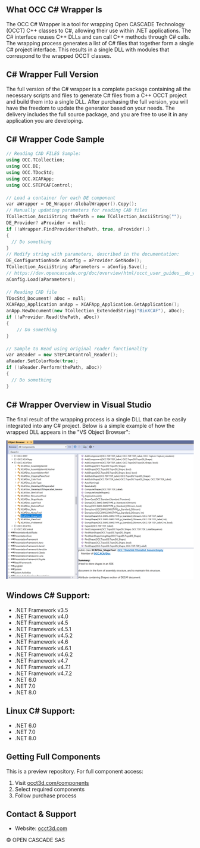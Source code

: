 ## What OCC C# Wrapper Is

The OCC C# Wrapper is a tool for wrapping Open CASCADE Technology (OCCT) C++ classes to C#, allowing their use within .NET applications. The C# interface reuses C++ DLLs and can call C++ methods through C# calls. The wrapping process generates a list of C# files that together form a single C# project interface. This results in a single DLL with modules that correspond to the wrapped OCCT classes.

## C# Wrapper Full Version
The full version of the C# wrapper is a complete package containing all the necessary scripts and files to generate C# files from a C++ OCCT project and build them into a single DLL. After purchasing the full version, you will have the freedom to update the generator based on your needs. The delivery includes the full source package, and you are free to use it in any application you are developing.

## C# Wrapper Code Sample

~~~cpp
// Reading CAD FILES Sample:
using OCC.TCollection;
using OCC.DE;
using OCC.TDocStd;
using OCC.XCAFApp;
using OCC.STEPCAFControl;

// Load a container for each DE component
var aWrapper = DE_Wrapper.GlobalWrapper().Copy();
// Manually updating parameters for reading CAD files
TCollection_AsciiString thePath = new TCollection_AsciiString("");
DE_Provider? aProvider = null;
if (!aWrapper.FindProvider(thePath, true, aProvider).)
{
  // Do something
}
// Modify string with parameters, described in the documentation:
DE_ConfigurationNode aConfig = aProvider.GetNode();
TCollection_AsciiString aParameters = aConfig.Save();
// https://dev.opencascade.org/doc/overview/html/occt_user_guides__de_wrapper.html
aConfig.Load(aParameters);

// Reading CAD file
TDocStd_Document? aDoc = null;
XCAFApp_Application anApp = XCAFApp_Application.GetApplication();
anApp.NewDocument(new TCollection_ExtendedString("BinXCAF"), aDoc);
if (!aProvider.Read(thePath, aDoc))
{
    // Do something
}

// Sample to Read using original reader functionality
var aReader = new STEPCAFControl_Reader();
aReader.SetColorMode(true);
if (!aReader.Perform(thePath, aDoc))
{
  // Do something
}
~~~

## C# Wrapper Overview in Visual Studio

The final result of the wrapping process is a single DLL that can be easily integrated into any C# project. Below is a simple example of how the wrapped DLL appears in the "VS Object Browser":

<img src="documentation/images/CSharp_sample.png" alt="">

## Windows C# Support:

- .NET Framework v3.5
- .NET Framework v4.0
- .NET Framework v4.5
- .NET Framework v4.5.1
- .NET Framework v4.5.2
- .NET Framework v4.6
- .NET Framework v4.6.1
- .NET Framework v4.6.2
- .NET Framework v4.7
- .NET Framework v4.7.1
- .NET Framework v4.7.2
- .NET 6.0
- .NET 7.0
- .NET 8.0

## Linux C# Support:

- .NET 6.0
- .NET 7.0
- .NET 8.0

## Getting Full Components
This is a preview repository. For full component access:
1. Visit [occt3d.com/components](https://occt3d.com/components/)
2. Select required components
3. Follow purchase process

## Contact & Support
- Website: [occt3d.com](https://occt3d.com)

© OPEN CASCADE SAS